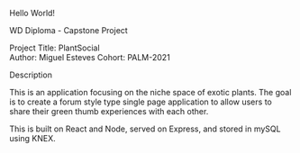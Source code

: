 Hello World!

WD Diploma - Capstone Project

Project Title: PlantSocial  
Author: Miguel Esteves
Cohort: PALM-2021

Description

This is an application focusing on the niche space of exotic plants. The goal is to create a forum style type single page application to allow users to share their green thumb experiences with each other.

This is built on React and Node, served on Express, and stored in mySQL using KNEX.
